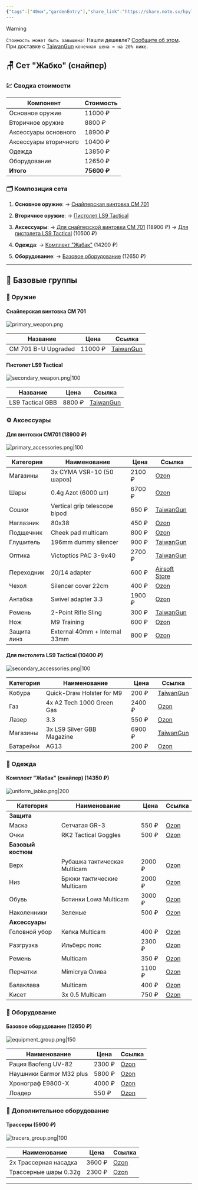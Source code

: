 ```yaml
---
{"tags":["40км","gardenEntry"],"share_link":"https://share.note.sx/hpyl1ed3#dkpWKy0ULl6GoAQk8OuLdBr+Ux1uRowEowlzh/o4Li0","share_updated":"2025-08-26T18:28:16+03:00","publish":true,"dg-publish":true,"dg-home":true,"dg-permalink":"Сеты","dg-metatags":["\"og:title\": \"Сеты\""],"permalink":"/Сеты/","metatags":["\"og:title\": \"Сеты\""],"dgPassFrontmatter":true,"updated":"2025-09-19T18:57:50.075+03:00"}
---
```


> [!warning]
> `Стоимость может быть завышена!` Нашли дешевле? [Сообщите об этом](mailto:ruslan292@gmail.com).  
> При доставке с [TaiwanGun](https://taiwangun.com/) `конечная цена ≈ на 20% ниже`.

## 🪑 Сет "Жабко" (снайпер)

### 💹 Сводка стоимости
| Компонент             | Стоимость   |
| --------------------- | ----------- |
| Основное оружие       | 11000 ₽     |
| Вторичное оружие      | 8800 ₽      |
| Аксессуары основного  | 18900 ₽     |
| Аксессуары вторичного | 10400 ₽     |
| Одежда                | 13850 ₽     |
| Оборудование          | 12650 ₽     |
| **Итого**             | **75600 ₽** |

### 🗂️ Композиция сета
1.  **Основное оружие**:
    → [Снайперская винтовка CM 701](#primary-sniper)

2.  **Вторичное оружие**:
    → [Пистолет LS9 Tactical](#secondary-pistol)

3.  **Аксессуары**:
    → [Для снайперской винтовки CM 701](#acc-primary-sniper) (18900 ₽)
    → [Для пистолета LS9 Tactical](#acc-secondary-pistol) (10500 ₽)

4.  **Одежда**:
    → [Комплект "Жабак"](#uniform-frog) (14200 ₽)

5.  **Оборудование**:
    → [Базовое оборудование](#equipment-basic) (12650 ₽)
- - -

## 📑 Базовые группы

### 🧨 Оружие
<span id="primary-sniper"></span>
#### Снайперская винтовка CM 701
![primary_weapon.png](/img/user/40%D0%BA%D0%BC/primary_weapon.png)

| Название            | Цена    | Ссылка                                                                                                   |
| ------------------- | ------- | -------------------------------------------------------------------------------------------------------- |
| CM 701 B-U Upgraded | 11000 ₽ | [TaiwanGun](https://www.taiwangun.com/sniper-rifle-spring/cm-701b-u-upgraded-version-520-fps-black-cyma) |

<span id="secondary-pistol"></span>
#### Пистолет LS9 Tactical
![secondary_weapon.png|100](/img/user/40%D0%BA%D0%BC/secondary_weapon.png)

| Название          | Цена    | Ссылка                                                              |
|-------------------|---------|---------------------------------------------------------------------|
| LS9 Tactical GBB  | 8800 ₽  | [TaiwanGun](https://www.taiwangun.com/pistol-green-gas/ls9-tactical-gbb-ls) |

### ⚙️ Аксессуары
<span id="acc-primary-sniper"></span>
#### Для винтовки CM701 (18900 ₽)
![primary_accessories.png|100](/img/user/40%D0%BA%D0%BC/primary_accessories.png)

| Категория   | Наименование                  | Цена   | Ссылка                                                                                                                                                                          |
| ----------- | ----------------------------- | ------ | ------------------------------------------------------------------------------------------------------------------------------------------------------------------------------- |
| Магазины    | 3x CYMA VSR-10 (50 шаров)     | 2100 ₽ | [Ozon](https://ozon.ru/t/J2S8Bwl)                                                                                                                                               |
| Шары        | 0.4g Azot (6000 шт)           | 6700 ₽ | [Ozon](https://ozon.ru/t/gaYHSsX)                                                                                                                                               |
| Сошки       | Vertical grip telescope bipod | 650 ₽  | [TaiwanGun](https://www.taiwangun.com/bipod/vertical-grip-with-telescope-bipod-black)                                                                                           |
| Наглазник   | 80x38                         | 450 ₽  | [Ozon](https://ozon.ru/t/quLQv8w)                                                                                                                                               |
| Подщечник   | Cheek pad multicam            | 800 ₽  | [Ozon](https://www.ozon.ru/product/shcheka-dlya-priklada-mordor-tak-assistent-tsvet-multikam-629555493/?abt_att=1&from=share_android&perehod=smm_share_button_productpage_link) |
| Глушитель   | 196mm dummy silencer          | 900 ₽  | [TaiwanGun](https://www.taiwangun.com/dummy-sound-suppressor-silencer/196mm-dummy-silencer-ussocom-logo)                                                                        |
| Оптика      | Victoptics PAC 3-9x40         | 2700 ₽ | [TaiwanGun](https://www.taiwangun.com/scopes/riflescope-victoptics-pac-3-9x40-vector-optics)                                                                                    |
| Переходник  | 20/14 adapter                 | 600 ₽  | [Airsoft Store](https://www.airsoftstore.ru/zapchasti-i-tiuning/glushiteli-plamegasiteli/perekhodnik-s-20-mm-ccw-na-14-mm-ccw-rezbu-ars)                                        |
| Чехол       | Silencer cover 22cm           | 400 ₽  | [Ozon](https://ozon.ru/t/Wf9oyMB)                                                                                                                                               |
| Антабка     | Swivel adapter 3.3            | 1900 ₽ | [Ozon](https://ozon.ru/t/Mu8eJbc)                                                                                                                                               |
| Ремень      | 2-Point Rifle Sling           | 300 ₽  | [TaiwanGun](https://www.taiwangun.com/tactical-slings/2-point-rifle-sling-multicamo-8fields)                                                                                    |
| Нож         | M9 Training                   | 600 ₽  | [Ozon](https://ozon.ru/t/amZON6C)                                                                                                                                               |
| Защита линз | External 40mm + Internal 33mm | 800 ₽  | [Ozon](https://ozon.ru/t/j9K2P9g)                                                                                                                                               |

<span id="acc-secondary-pistol"></span>
#### Для пистолета LS9 Tactical (10400 ₽)
![secondary_accessories.png|100](/img/user/40%D0%BA%D0%BC/secondary_accessories.png)

| Категория | Наименование               | Цена   | Ссылка                                                                                                                   |
| --------- | -------------------------- | ------ | ------------------------------------------------------------------------------------------------------------------------ |
| Кобура    | Quick-Draw Holster for M9  | 200 ₽  | [TaiwanGun](https://www.taiwangun.com/tactical-holster/quick-draw-pistol-holster-with-locking-mechanism-for-m9-olive-cs) |
| Газ       | 4x A2 Tech 1000 Green Gas  | 2400 ₽ | [Ozon](https://ozon.ru/t/widvPWX)                                                                                        |
| Лазер     | 3.3                        | 550 ₽  | [Ozon](https://ozon.ru/t/uCt7eYF)                                                                                        |
| Магазины  | 3x LS9 Silver GBB Magazine | 6900 ₽ | [TaiwanGun](https://www.taiwangun.com/green-gas-co2-magazine/ls9-silver-gbb-green-gas-magazine-ls)                       |
| Батарейки | AG13                       | 200 ₽  | [Ozon](https://ozon.ru/t/1GiXs2v)                                                                                        |

### 🦺 Одежда
<span id="uniform-frog"></span>
#### Комплект "Жабак" (снайпер) (14350 ₽)
![uniform_jabko.png|200](/img/user/40%D0%BA%D0%BC/uniform_jabko.png)

| Категория          | Наименование                 | Цена   | Ссылка                            |
| ------------------ | ---------------------------- | ------ | --------------------------------- |
| **Защита**         |                              |        |                                   |
| Маска              | Сетчатая GR-3                | 550 ₽  | [Ozon](https://ozon.ru/t/vIiYQ0J) |
| Очки               | RK2 Tactical Goggles         | 500 ₽  | [Ozon](https://ozon.ru/t/I0EV0ey) |
| **Базовый костюм** |                              |        |                                   |
| Верх               | Рубашка тактическая Multicam | 2000 ₽ | [Ozon](https://ozon.ru/t/5zJynSg) |
| Низ                | Брюки тактические Multicam   | 2000 ₽ | [Ozon](https://ozon.ru/t/5zJynSg) |
| Обувь              | Ботинки Lowa Multicam        | 3000 ₽ | [Ozon](https://ozon.ru/t/8Ua4OU8) |
| Наколенники        | Зеленые                      | 500 ₽  | [Ozon](https://ozon.ru/t/5zJynSg) |
| **Аксессуары**     |                              |        |                                   |
| Головной убор      | Кепка Multicam               | 400 ₽  | [Ozon](https://ozon.ru/t/oG9IIlg) |
| Разгрузка          | Ильберс пояс                 | 2300 ₽ | [Ozon](https://ozon.ru/t/THbMyrd) |
| Ремень             | Multicam                     | 350 ₽  | [Ozon](https://ozon.ru/t/lQ6BJmp) |
| Перчатки           | Mimicrya Олива               | 1100 ₽ | [Ozon](https://ozon.ru/t/WfQsX1E) |
| Балаклава          | Multicam                     | 400 ₽  | [Ozon](https://ozon.ru/t/3lkoGJS) |
| Кисет              | 3x 0.5 Multicam              | 750 ₽  | [Ozon](https://ozon.ru/t/IFsOQSU) |

### 🔧 Оборудование
<span id="equipment-basic"></span>
#### Базовое оборудование (12650 ₽)
![equipment_group.png|150](/img/user/40%D0%BA%D0%BC/equipment_group.png)

| Наименование            | Цена    | Ссылка                                                                 |
|-------------------------|---------|------------------------------------------------------------------------|
| Рация Baofeng UV-82     | 2300 ₽  | [Ozon](https://ozon.ru/t/97rsa3f)                                     |
| Наушники Earmor M32 plus| 5800 ₽  | [Ozon](https://ozon.ru/t/CKLonp5)                                     |
| Хронограф E9800-X       | 4000 ₽  | [Ozon](https://ozon.ru/t/NAoYSyB)                                     |
| Лоадер                 | 550 ₽   | [Ozon](https://ozon.ru/t/VJFHTVW)                                     |

### 🔩 Дополнительное оборудование
<span id="extra-tracers"></span>
#### Трассеры (5900 ₽)
![tracers_group.png|100](/img/user/40%D0%BA%D0%BC/tracers_group.png)

| Наименование               | Цена    | Ссылка                                                                 |
|----------------------------|---------|------------------------------------------------------------------------|
| 2x Трассерная насадка      | 3600 ₽  | [Ozon](https://ozon.ru/t/j9KiIyX)                                     |
| Трассерные шары 0.32g      | 2300 ₽  | [Ozon](https://ozon.ru/t/UMmClr6)                                     |
---